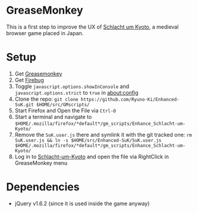 # GreaseMonkey

This is a first step to improve the UX of [Schlacht um Kyoto](http://schlacht-um-kyoto.de), a medieval browser game placed in Japan.

# Setup

 1. Get [Greasemonkey](https://addons.mozilla.org/en-US/firefox/addon/greasemonkey/)
 1. Get [Firebug](https://addons.mozilla.org/en-US/firefox/addon/firebug/)
 1. Toggle `javascript.options.showInConsole` and `javascript.options.strict` to `true` in [about:config](about:config)
 1. Clone the repo: `git clone https://github.com/Ryuno-Ki/Enhanced-SuK.git $HOME/src/GMscripts/`
 1. Start Firefox and Open the File via `Ctrl-O`
 1. Start a terminal and navigate to `$HOME/.mozilla/firefox/*default*/gm_scripts/Enhance_Schlacht-um-Kyoto/`
 1. Remove the `SuK.user.js` there and symlink it with the git tracked one: `rm SuK.user.js && ln -s $HOME/src/Enhanced-SuK/SuK.user.js $HOME/.mozilla/firefox/*default*/gm_scripts/Enhance_Schlacht-um-Kyoto/`
 1. Log in to [Schlacht-um-Kyoto](http://schlacht-um-kyoto.de) and open the file via RightClick in GreaseMonkey menu

# Dependencies

 * jQuery v1.6.2 (since it is used inside the game anyway)
